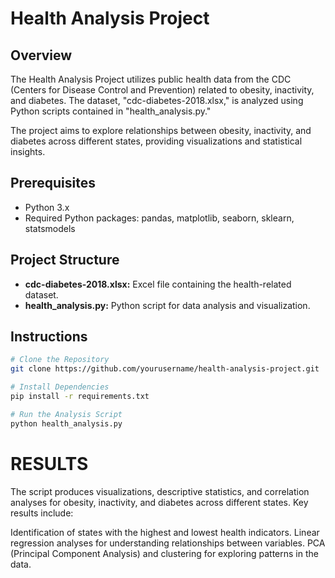 # Health Analysis Project

## Overview

The Health Analysis Project utilizes public health data from the CDC (Centers for Disease Control and Prevention) related to obesity, inactivity, and diabetes. The dataset, "cdc-diabetes-2018.xlsx," is analyzed using Python scripts contained in "health_analysis.py."

The project aims to explore relationships between obesity, inactivity, and diabetes across different states, providing visualizations and statistical insights.

## Prerequisites

- Python 3.x
- Required Python packages: pandas, matplotlib, seaborn, sklearn, statsmodels

## Project Structure

- **cdc-diabetes-2018.xlsx:** Excel file containing the health-related dataset.
- **health_analysis.py:** Python script for data analysis and visualization.

## Instructions

```bash
# Clone the Repository
git clone https://github.com/yourusername/health-analysis-project.git

# Install Dependencies
pip install -r requirements.txt

# Run the Analysis Script
python health_analysis.py
```
# RESULTS

The script produces visualizations, descriptive statistics, and correlation analyses for obesity, inactivity, and diabetes across different states. Key results include:

Identification of states with the highest and lowest health indicators.
Linear regression analyses for understanding relationships between variables.
PCA (Principal Component Analysis) and clustering for exploring patterns in the data.

